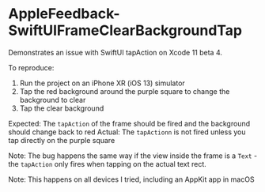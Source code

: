 # AppleFeedback-SwiftUIFrameClearBackgroundTap
Demonstrates an issue with SwiftUI tapAction on Xcode 11 beta 4.

To reproduce:

1. Run the project on an iPhone XR (iOS 13) simulator
2. Tap the red background around the purple square to change the background to clear
3. Tap the clear background

Expected: The `tapAction` of the frame should be fired and the background should change back to red
Actual: The  `tapActionn` is not fired unless you tap directly on the purple square

Note: The bug happens the same way if the view inside the frame is a `Text` - the `tapAction` only fires when tapping on the actual text rect.

Note: This happens on all devices I tried, including an AppKit app in macOS
